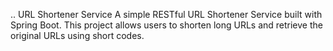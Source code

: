 .. URL Shortener Service
 A simple RESTful URL Shortener Service built with Spring Boot.
 This project allows users to shorten long URLs and retrieve the original URLs using short codes.
